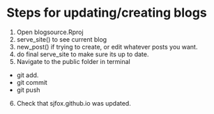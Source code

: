 # Steps for updating/creating blogs
1. Open blogsource.Rproj
2. serve_site() to see current blog
3. new_post() if trying to create, or edit whatever posts you want.
4. do final serve_site to make sure its up to date.
5. Navigate to the public folder in terminal
 - git add.
 - git commit
 - git push
6. Check that sjfox.github.io was updated.
